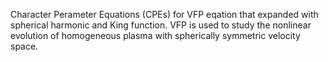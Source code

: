 Character Perameter Equations (CPEs) for VFP eqation that expanded with spherical harmonic and King function. VFP is used to study the nonlinear evolution of homogeneous plasma with spherically symmetric velocity space.
